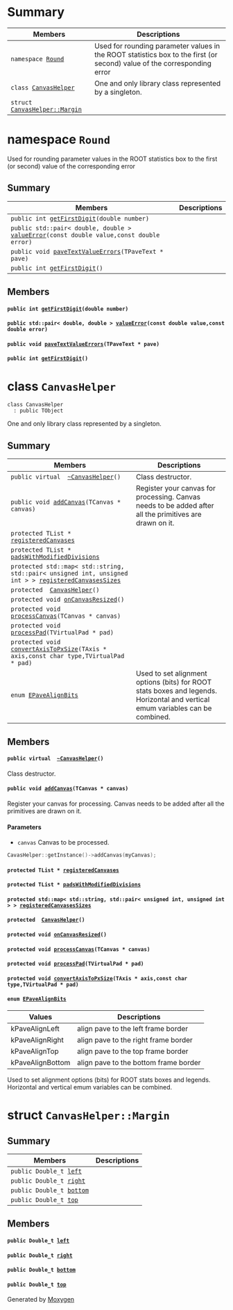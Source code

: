 # Summary

 Members                        | Descriptions                                
--------------------------------|---------------------------------------------
`namespace `[`Round`](#namespaceRound) | Used for rounding parameter values in the ROOT statistics box to the first (or second) value of the corresponding error
`class `[`CanvasHelper`](#classCanvasHelper) | One and only library class represented by a singleton.
`struct `[`CanvasHelper::Margin`](#structCanvasHelper_1_1Margin) | 

# namespace `Round` 

Used for rounding parameter values in the ROOT statistics box to the first (or second) value of the corresponding error

## Summary

 Members                        | Descriptions                                
--------------------------------|---------------------------------------------
`public int `[`getFirstDigit`](#namespaceRound_1ab2d6343e7efc0ccbefa551fe79d079e0)`(double number)`            | 
`public std::pair< double, double > `[`valueError`](#namespaceRound_1a7cc0fb2fdf1a71c197f521bfe58c3897)`(const double value,const double error)`            | 
`public void `[`paveTextValueErrors`](#namespaceRound_1a80a15730c6bc82808f54b67ef57bd7b3)`(TPaveText * pave)`            | 
`public int `[`getFirstDigit`](#namespaceRound_1a8d224aaaa4e2ff8a5263d122db01e1af)`()`            | 

## Members

#### `public int `[`getFirstDigit`](#namespaceRound_1ab2d6343e7efc0ccbefa551fe79d079e0)`(double number)` 

#### `public std::pair< double, double > `[`valueError`](#namespaceRound_1a7cc0fb2fdf1a71c197f521bfe58c3897)`(const double value,const double error)` 

#### `public void `[`paveTextValueErrors`](#namespaceRound_1a80a15730c6bc82808f54b67ef57bd7b3)`(TPaveText * pave)` 

#### `public int `[`getFirstDigit`](#namespaceRound_1a8d224aaaa4e2ff8a5263d122db01e1af)`()` 

# class `CanvasHelper` 

```
class CanvasHelper
  : public TObject
```  

One and only library class represented by a singleton.

## Summary

 Members                        | Descriptions                                
--------------------------------|---------------------------------------------
`public virtual  `[`~CanvasHelper`](#classCanvasHelper_1a3622f03eea23e8b740f12f8177c74cc3)`()` | Class destructor.
`public void `[`addCanvas`](#classCanvasHelper_1ade239b7879bfff344d7da95aba9f133a)`(TCanvas * canvas)` | Register your canvas for processing. Canvas needs to be added after all the primitives are drawn on it.
`protected TList * `[`registeredCanvases`](#classCanvasHelper_1adb839ce36e92c083085c98a6281d5c0f) | 
`protected TList * `[`padsWithModifiedDivisions`](#classCanvasHelper_1a8caf2468fddc852c4788002a31d48ba7) | 
`protected std::map< std::string, std::pair< unsigned int, unsigned int > > `[`registeredCanvasesSizes`](#classCanvasHelper_1aa72d6e76dece731169383d2028c00d34) | 
`protected  `[`CanvasHelper`](#classCanvasHelper_1a356c54078dad9e58aca74100b841ff64)`()` | 
`protected void `[`onCanvasResized`](#classCanvasHelper_1a605d386b4c62cf6cd53d22283697c371)`()` | 
`protected void `[`processCanvas`](#classCanvasHelper_1ac440d59386e589466077251c808f2fd1)`(TCanvas * canvas)` | 
`protected void `[`processPad`](#classCanvasHelper_1a753bf2e1951bf20a0728a99968d2cb06)`(TVirtualPad * pad)` | 
`protected void `[`convertAxisToPxSize`](#classCanvasHelper_1a9e6b6a6b35ef73e1e40ffa6d0d1853bb)`(TAxis * axis,const char type,TVirtualPad * pad)` | 
`enum `[`EPaveAlignBits`](#classCanvasHelper_1aed359e291be7f893286cbef53e08b574) | Used to set alignment options (bits) for ROOT stats boxes and legends. Horizontal and vertical emum variables can be combined.

## Members

#### `public virtual  `[`~CanvasHelper`](#classCanvasHelper_1a3622f03eea23e8b740f12f8177c74cc3)`()` 

Class destructor.

#### `public void `[`addCanvas`](#classCanvasHelper_1ade239b7879bfff344d7da95aba9f133a)`(TCanvas * canvas)` 

Register your canvas for processing. Canvas needs to be added after all the primitives are drawn on it.

#### Parameters
* `canvas` Canvas to be processed.

```cpp
CavasHelper::getInstance()->addCanvas(myCanvas);
```

#### `protected TList * `[`registeredCanvases`](#classCanvasHelper_1adb839ce36e92c083085c98a6281d5c0f) 

#### `protected TList * `[`padsWithModifiedDivisions`](#classCanvasHelper_1a8caf2468fddc852c4788002a31d48ba7) 

#### `protected std::map< std::string, std::pair< unsigned int, unsigned int > > `[`registeredCanvasesSizes`](#classCanvasHelper_1aa72d6e76dece731169383d2028c00d34) 

#### `protected  `[`CanvasHelper`](#classCanvasHelper_1a356c54078dad9e58aca74100b841ff64)`()` 

#### `protected void `[`onCanvasResized`](#classCanvasHelper_1a605d386b4c62cf6cd53d22283697c371)`()` 

#### `protected void `[`processCanvas`](#classCanvasHelper_1ac440d59386e589466077251c808f2fd1)`(TCanvas * canvas)` 

#### `protected void `[`processPad`](#classCanvasHelper_1a753bf2e1951bf20a0728a99968d2cb06)`(TVirtualPad * pad)` 

#### `protected void `[`convertAxisToPxSize`](#classCanvasHelper_1a9e6b6a6b35ef73e1e40ffa6d0d1853bb)`(TAxis * axis,const char type,TVirtualPad * pad)` 

#### `enum `[`EPaveAlignBits`](#classCanvasHelper_1aed359e291be7f893286cbef53e08b574) 

 Values                         | Descriptions                                
--------------------------------|---------------------------------------------
kPaveAlignLeft            | align pave to the left frame border
kPaveAlignRight            | align pave to the right frame border
kPaveAlignTop            | align pave to the top frame border
kPaveAlignBottom            | align pave to the bottom frame border

Used to set alignment options (bits) for ROOT stats boxes and legends. Horizontal and vertical emum variables can be combined.

# struct `CanvasHelper::Margin` 

## Summary

 Members                        | Descriptions                                
--------------------------------|---------------------------------------------
`public Double_t `[`left`](#structCanvasHelper_1_1Margin_1a27a79755df77f329a6ec0c2ea2ef354e) | 
`public Double_t `[`right`](#structCanvasHelper_1_1Margin_1a98d4e36151559805d6a1e9b1bcaf96fb) | 
`public Double_t `[`bottom`](#structCanvasHelper_1_1Margin_1a832025f022798776deee13d8be11ccf2) | 
`public Double_t `[`top`](#structCanvasHelper_1_1Margin_1adb884d4a1ba334d32b984268cae10566) | 

## Members

#### `public Double_t `[`left`](#structCanvasHelper_1_1Margin_1a27a79755df77f329a6ec0c2ea2ef354e) 

#### `public Double_t `[`right`](#structCanvasHelper_1_1Margin_1a98d4e36151559805d6a1e9b1bcaf96fb) 

#### `public Double_t `[`bottom`](#structCanvasHelper_1_1Margin_1a832025f022798776deee13d8be11ccf2) 

#### `public Double_t `[`top`](#structCanvasHelper_1_1Margin_1adb884d4a1ba334d32b984268cae10566) 

Generated by [Moxygen](https://sourcey.com/moxygen)